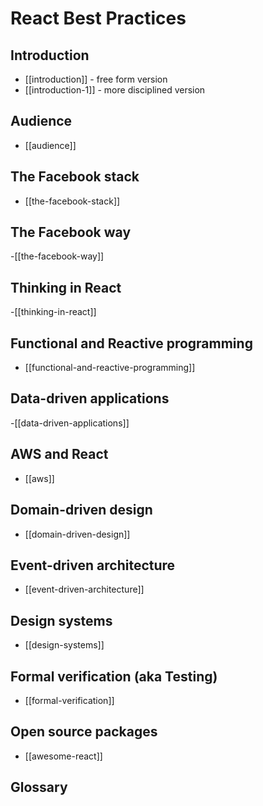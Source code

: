 # React Best Practices

## Introduction

- [[introduction]] - free form version
- [[introduction-1]] - more disciplined version

## Audience
- [[audience]]

## The Facebook stack

- [[the-facebook-stack]]

## The Facebook way

-[[the-facebook-way]]

## Thinking in React
-[[thinking-in-react]]

## Functional and Reactive programming
- [[functional-and-reactive-programming]]

## Data-driven applications
-[[data-driven-applications]]

## AWS and React
- [[aws]]

## Domain-driven design
- [[domain-driven-design]]

## Event-driven architecture
- [[event-driven-architecture]]

## Design systems
- [[design-systems]]

## Formal verification (aka Testing)
- [[formal-verification]]

## Open source packages
- [[awesome-react]]


## Glossary

